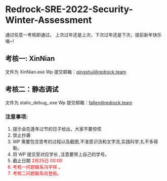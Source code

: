 # Redrock-SRE-2022-Security-Winter-Assessment

通过任意一考核即通过。
上次过年还是上次，下次过年还是下次，提前新年快乐咯~!

## 考核一: XinNian
文件为 XinNian.exe
Wp 提交邮箱：qingshui@redrock.team
 ## 考核二：静态调试

文件为 static_debug_.exe
Wp 提交邮箱：fallen@redrock.team
### 注意事项:
1. 提示会在逢年过节的日子给出，大家不要惊慌
2. 禁止抄袭
3. WP 需要包含思考的过程以及截图,不准意识流和文字流,实践科学,扎不多得勒。
4. 将 WP 提交至对应学长 ,注意要带上自己的学号。
5. 截止日期 <font color =red > 2月25日 00:00  <font>
6. 考核一问题联系冯宇祥 。
7. 考核二问题联系肖登拓。

